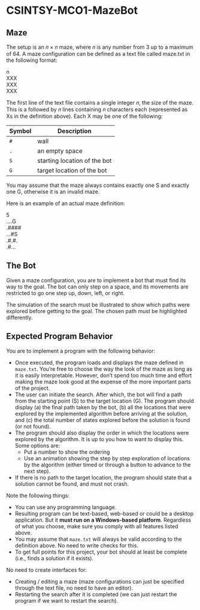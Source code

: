 # CSINTSY-MCO1-MazeBot


## Maze
The setup is an 𝑛 × 𝑛 maze, where 𝑛 is any number from 3 up to a maximum of 64. A maze
configuration can be defined as a text file called maze.txt in the following format:

n\
XXX\
XXX\
XXX

The first line of the text file contains a single integer 𝑛, the size of the maze. This is a followed by 𝑛
lines containing 𝑛 characters each (represented as Xs in the definition above). Each X may be one of
the following:

| Symbol   | Description               |
|----------|---------------------------|
| `#`      | wall                      |
| `.`      | an empty space            |
| `S`      | starting location of the bot |
| `G`      | target location of the bot   |\

You may assume that the maze always contains exactly one S and exactly one G, otherwise it is an
invalid maze.

Here is an example of an actual maze definition:

5\
....G\
.####\
...#S\
.#.#.\
.#...

## The Bot
Given a maze configuration, you are to implement a bot that must find its way to the goal. The bot can only step on a space, and its movements are restricted to go one step up, down, left, or right.

The simulation of the search must be illustrated to show which paths were explored before getting to the goal. The chosen path must be highlighted differently.

## Expected Program Behavior
You are to implement a program with the following behavior:

- Once executed, the program loads and displays the maze defined in `maze.txt`. You’re free to choose the way the look of the maze as long as it is easily interpretable. However, don’t spend too much time and effort making the maze look good at the expense of the more important parts of the project.
- The user can initiate the search. After which, the bot will find a path from the starting point (S) to the target location (G). The program should display (a) the final path taken by the bot, (b) all the locations that were explored by the implemented algorithm before arriving at the solution, and (c) the total number of states explored before the solution is found (or not found).
- The program should also display the order in which the locations were explored by the algorithm. It is up to you how to want to display this. Some options are:
  - Put a number to show the ordering
  - Use an animation showing the step by step exploration of locations by the algorithm (either timed or through a button to advance to the next step).
- If there is no path to the target location, the program should state that a solution cannot be found, and must not crash.

Note the following things:
- You can use any programming language.
- Resulting program can be text-based, web-based or could be a desktop application. But it **must run on a Windows-based platform**. Regardless of what you choose, make sure you comply with all features listed above.
- You may assume that `maze.txt` will always be valid according to the definition above. No need to write checks for this.
- To get full points for this project, your bot should at least be complete (i.e., finds a solution if it exists).

No need to create interfaces for:
- Creating / editing a maze (maze configurations can just be specified through the text file, no need to have an editor).
- Restarting the search after it is completed (we can just restart the program if we want to restart the search).
